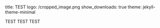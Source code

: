 title: TEST
logo: /cropped_image.png
show_downloads: true
theme: jekyll-theme-minimal 

TEST TEST TEST
